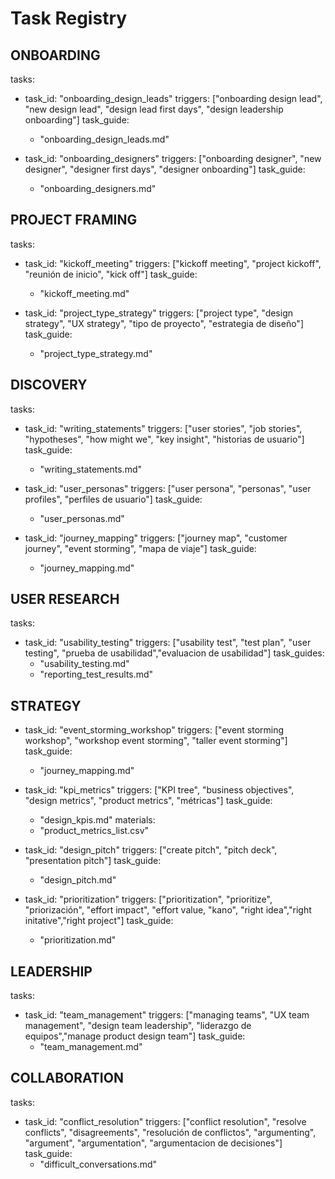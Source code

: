 # Task Registry

## ONBOARDING

tasks:
  - task_id: "onboarding_design_leads"
    triggers: ["onboarding design lead", "new design lead", "design lead first days", "design leadership onboarding"]
    task_guide: 
      - "onboarding_design_leads.md"

  - task_id: "onboarding_designers"
    triggers: ["onboarding designer", "new designer", "designer first days", "designer onboarding"]
    task_guide: 
      - "onboarding_designers.md"

## PROJECT FRAMING

tasks:
  - task_id: "kickoff_meeting"
    triggers: ["kickoff meeting", "project kickoff", "reunión de inicio", "kick off"]
    task_guide: 
      - "kickoff_meeting.md"

  - task_id: "project_type_strategy"
    triggers: ["project type", "design strategy", "UX strategy", "tipo de proyecto", "estrategia de diseño"]
    task_guide: 
      - "project_type_strategy.md"

## DISCOVERY

tasks:
  - task_id: "writing_statements"
    triggers: ["user stories", "job stories", "hypotheses", "how might we", "key insight", "historias de usuario"]
    task_guide: 
      - "writing_statements.md"

  - task_id: "user_personas"
    triggers: ["user persona", "personas", "user profiles", "perfiles de usuario"]
    task_guide: 
      - "user_personas.md"

  - task_id: "journey_mapping"
    triggers: ["journey map", "customer journey", "event storming", "mapa de viaje"]
    task_guide: 
      - "journey_mapping.md"

## USER RESEARCH

tasks:
  - task_id: "usability_testing"
    triggers: ["usability test", "test plan", "user testing", "prueba de usabilidad","evaluacion de usabilidad"]
    task_guides: 
      - "usability_testing.md"
      - "reporting_test_results.md"

## STRATEGY

- task_id: "event_storming_workshop"
    triggers: ["event storming workshop", "workshop event storming", "taller event storming"]
    task_guide: 
     - "journey_mapping.md"

- task_id: "kpi_metrics"
    triggers: ["KPI tree", "business objectives", "design metrics", "product metrics", "métricas"]
    task_guide: 
     - "design_kpis.md"
    materials:
     - "product_metrics_list.csv"

- task_id: "design_pitch"
    triggers: ["create pitch", "pitch deck", "presentation pitch"]
    task_guide: 
     - "design_pitch.md"

- task_id: "prioritization"
    triggers: ["prioritization", "prioritize", "priorización", "effort impact", "effort value, "kano", "right idea","right initative","right project"]
    task_guide: 
     - "prioritization.md"

## LEADERSHIP

tasks:
  - task_id: "team_management"
    triggers: ["managing teams", "UX team management", "design team leadership", "liderazgo de equipos","manage product design team"]
    task_guide: 
     - "team_management.md"

## COLLABORATION

tasks:
  - task_id: "conflict_resolution"
    triggers: ["conflict resolution", "resolve conflicts", "disagreements", "resolución de conflictos", "argumenting", "argument", "argumentation", "argumentacion de decisiones"]
    task_guide: 
     - "difficult_conversations.md"